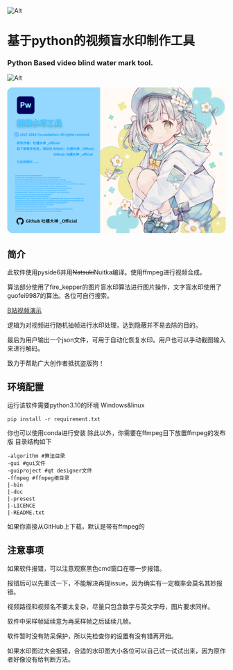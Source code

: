 ![Alt](https://repobeats.axiom.co/api/embed/30e3f4c85c3c74c1e22a1c0872a1165809c7ace8.svg "Repobeats analytics image")


# **基于python的视频盲水印制作工具**

 ### Python Based video blind water mark tool.
 
 ![Alt](https://moe-counter.glitch.me/get/@:tucaodashen?theme=rule34 "Repobeats analytics image")
 
 ![Alt](https://github.com/tucaodashen/invisible_video_watermark/blob/main/readme/splash.png?raw=true "Repobeats analytics image")

## 简介

此软件使用pyside6并用~~Natsuki~~Nuitka编译。使用ffmpeg进行视频合成。

算法部分使用了fire_kepper的图片盲水印算法进行图片操作，文字盲水印使用了guofei9987的算法。各位可自行搜索。

[B站视频演示](https://www.bilibili.com/video/BV1Rp4y1P71r/?spm_id_from=top_right_bar_window_dynamic.content.click&vd_source=e1f1e5e71aad5101946baba5c0d06773)

逻辑为对视频进行随机抽帧进行水印处理，达到隐蔽并不易去除的目的。

最后为用户输出一个json文件，可用于自动化恢复水印。用户也可以手动截图输入来进行解码。

致力于帮助广大创作者抵抗盗版狗！
## 环境配置

运行该软件需要python3.10的环境
Windows&linux

```
pip install -r requirement.txt
```

你也可以使用conda进行安装
除此以外，你需要在ffmpeg目下放置ffmpeg的发布版
目录结构如下

```
-algorithm #算法目录
-gui #gui文件
-guiproject #qt designer文件
-ffmpeg #ffmpeg根目录
|-bin
|-doc
|-presest
|-LICENCE
|-README.txt
```

如果你直接从GitHub上下载，默认是带有ffmpeg的
## 注意事项
如果软件报错，可以注意观察黑色cmd窗口在哪一步报错。

报错后可以先重试一下，不能解决再提issue，因为确实有一定概率会莫名其妙报错。

视频路径和视频名不要太复杂，尽量只包含数字与英文字母，图片要求同样。

软件中采样帧延续意为再采样帧之后延续几帧。

软件暂时没有防呆保护，所以先检查你的设置有没有错再开始。

如果水印图过大会报错，合适的水印图大小各位可以自己试一试试出来，因为原作者好像没有给判断方法。
